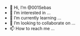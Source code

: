 - 👋 Hi, I’m @001Sebas
- 👀 I’m interested in ...
- 🌱 I’m currently learning ...
- 💞️ I’m looking to collaborate on ...
- 📫 How to reach me ...

<!---
001Sebas/001Sebas is a ✨ special ✨ repository because its `README.md` (this file) appears on your GitHub profile.
You can click the Preview link to take a look at your changes.
--->
